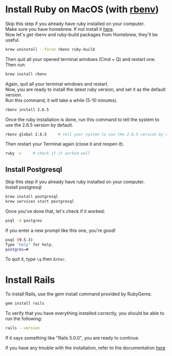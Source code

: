 # Install Ruby on MacOS (with [rbenv](https://github.com/sstephenson/rbenv))
Skip this step if you already have ruby installed on your computer. </br>
Make sure you have homebrew. If not install it [here](https://brew.sh/). </br>
Now let's get rbenv and ruby-build packages from Homebrew, they'll be useful.
```bash
brew uninstall --force rbenv ruby-build 
```
Then quit all your opened terminal windows (Cmd + Q) and restart one. Then run:
```bash
brew install rbenv 
```
Again, quit all your terminal windows and restart. </br>
Now, you are ready to install the latest ruby version, and set it as the default version. </br>
Run this command, it will take a while (5-10 minutes).
```bash
rbenv install 2.6.5 
```
Once the ruby installation is done, run this command to tell the system to use the 2.6.5 version by default.
```bash
rbenv global 2.6.5     # tell your system to use the 2.6.5 version by default
```
Then restart your Terminal again (close it and reopen it).
```bash
ruby -v     # check if it worked well 
```


## Install Postgresql
Skip this step if you already have ruby installed on your computer. </br>
Install postgresql
```bash
brew install postgresql
brew services start postgresql
```
Once you've done that, let's check if it worked:
```bash
psql -d postgres
```
If you enter a new prompt like this one, you're good!
```bash
psql (9.5.3)
Type "help" for help.
postgres=#
```
To quit it, type `\q` then `Enter`.

# Install Rails 
To install Rails, use the gem install command provided by RubyGems:
```bash
gem install rails
```
To verify that you have everything installed correctly, you should be able to run the following:
```bash
rails --version
```
If it says something like "Rails 5.0.0", you are ready to continue. </br>

If you have any trouble with the installation, refer to the documentation [here](https://guides.rubyonrails.org/v5.0/getting_started.html)
